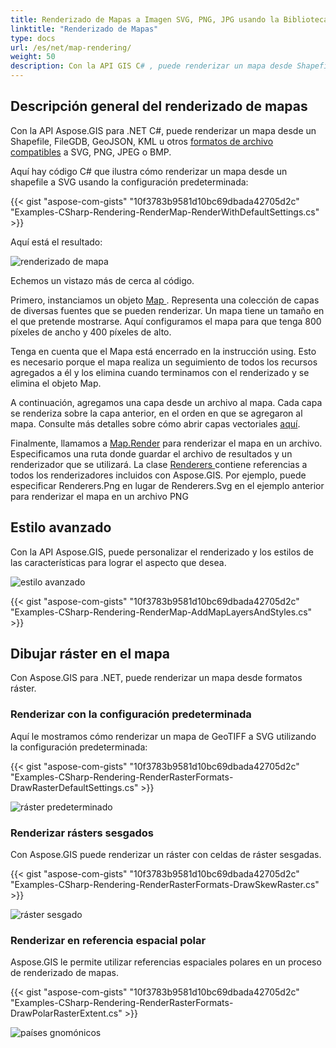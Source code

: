 ```yaml
---
title: Renderizado de Mapas a Imagen SVG, PNG, JPG usando la Biblioteca GIS C#
linktitle: "Renderizado de Mapas"
type: docs
url: /es/net/map-rendering/
weight: 50
description: Con la API GIS C# , puede renderizar un mapa desde Shapefile, FileGDB, GeoJSON, formatos KML, realizar estilos avanzados y dibujar mapas desde formatos ráster.
---
```


## **Descripción general del renderizado de mapas**
Con la API Aspose.GIS para .NET C#, puede renderizar un mapa desde un Shapefile, FileGDB, GeoJSON, KML u otros [formatos de archivo compatibles](/gis/net/supported-file-formats/) a SVG, PNG, JPEG o BMP.

Aquí hay código C# que ilustra cómo renderizar un mapa desde un shapefile a SVG usando la configuración predeterminada:



{{< gist "aspose-com-gists" "10f3783b9581d10bc69dbada42705d2c" "Examples-CSharp-Rendering-RenderMap-RenderWithDefaultSettings.cs" >}}



Aquí está el resultado:



![renderizado de mapa](map_rendering.png)

Echemos un vistazo más de cerca al código.

Primero, instanciamos un objeto [Map ](https://reference.aspose.com/gis/net/aspose.gis.rendering/map). Representa una colección de capas de diversas fuentes que se pueden renderizar. Un mapa tiene un tamaño en el que pretende mostrarse. Aquí configuramos el mapa para que tenga 800 píxeles de ancho y 400 píxeles de alto.

Tenga en cuenta que el Mapa está encerrado en la instrucción using. Esto es necesario porque el mapa realiza un seguimiento de todos los recursos agregados a él y los elimina cuando terminamos con el renderizado y se elimina el objeto Map.

A continuación, agregamos una capa desde un archivo al mapa. Cada capa se renderiza sobre la capa anterior, en el orden en que se agregaron al mapa. Consulte más detalles sobre cómo abrir capas vectoriales [aquí](/gis/net/working-with-vector-layers/).

Finalmente, llamamos a [Map.Render](https://reference.aspose.com/gis/net/aspose.gis.rendering.map/render/methods/1) para renderizar el mapa en un archivo. Especificamos una ruta donde guardar el archivo de resultados y un renderizador que se utilizará. La clase [Renderers ](https://reference.aspose.com/gis/net/aspose.gis.rendering/renderers) contiene referencias a todos los renderizadores incluidos con Aspose.GIS. Por ejemplo, puede especificar Renderers.Png en lugar de Renderers.Svg en el ejemplo anterior para renderizar el mapa en un archivo PNG

## **Estilo avanzado**
Con la API Aspose.GIS, puede personalizar el renderizado y los estilos de las características para lograr el aspecto que desea.

![estilo avanzado](advanced_styling.png)

{{< gist "aspose-com-gists" "10f3783b9581d10bc69dbada42705d2c" "Examples-CSharp-Rendering-RenderMap-AddMapLayersAndStyles.cs" >}}
## **Dibujar ráster en el mapa**
Con Aspose.GIS para .NET, puede renderizar un mapa desde formatos ráster.
### **Renderizar con la configuración predeterminada**
Aquí le mostramos cómo renderizar un mapa de GeoTIFF a SVG utilizando la configuración predeterminada:

{{< gist "aspose-com-gists" "10f3783b9581d10bc69dbada42705d2c" "Examples-CSharp-Rendering-RenderRasterFormats-DrawRasterDefaultSettings.cs" >}}

![ráster predeterminado](default_raster.png)
### **Renderizar rásters sesgados**
Con Aspose.GIS puede renderizar un ráster con celdas de ráster sesgadas.

{{< gist "aspose-com-gists" "10f3783b9581d10bc69dbada42705d2c" "Examples-CSharp-Rendering-RenderRasterFormats-DrawSkewRaster.cs" >}}

![ráster sesgado](skew_raster.png)
### **Renderizar en referencia espacial polar**
Aspose.GIS le permite utilizar referencias espaciales polares en un proceso de renderizado de mapas.

{{< gist "aspose-com-gists" "10f3783b9581d10bc69dbada42705d2c" "Examples-CSharp-Rendering-RenderRasterFormats-DrawPolarRasterExtent.cs" >}}

![países gnomónicos](gnomonic_countries.png)
